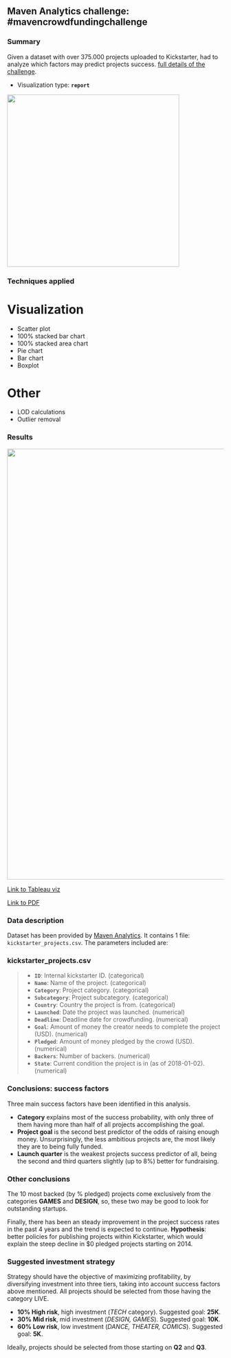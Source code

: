 ## Maven Analytics challenge: #mavencrowdfundingchallenge

### Summary
Given a dataset with over 375.000 projects uploaded to Kickstarter, had to analyze which factors may predict projects success. [full details of the challenge](https://www.mavenanalytics.io/blog/maven-crowdfunding-challenge?utm_source=linkedin&utm_campaign=mavencrowdfundingchallenge_li_maven).
- Visualization type: **`report`**

<div class="img-left"><img src="https://user-images.githubusercontent.com/52865532/129091636-c7faaeba-9112-43c3-8381-8fdce79c5659.jpg" width="400"></div>

### Techniques applied

# Visualization

- Scatter plot
- 100% stacked bar chart
- 100% stacked area chart
- Pie chart
- Bar chart
- Boxplot

# Other
- LOD calculations
- Outlier removal

### Results

<div class="img-left"><img src="https://i.imgur.com/S3UuZWK.png" width="1000"></div>

[Link to Tableau viz](https://public.tableau.com/app/profile/gonzalo3304/viz/Kickstarter_16228395867440/Dashboard1)

[Link to PDF](https://drive.google.com/file/d/1day1huyMf7Z8D3zEOljj7dLH_E4g78Uk/view?usp=sharing)

### Data description

Dataset has been provided by [Maven Analytics](https://www.mavenanalytics.io/data-playground). It contains 1 file: `kickstarter_projects.csv`. The parameters included are:

### kickstarter_projects.csv
> - **`ID`**: Internal kickstarter ID. (categorical)
> - **`Name`**: Name of the project. (categorical)
> - **`Category`**: Project category. (categorical)
> - **`Subcategory`**: Project subcategory. (categorical)
> - **`Country`**: Country the project is from. (categorical)
> - **`Launched`**: Date the project was launched. (numerical)
> - **`Deadline`**: Deadline date for crowdfunding. (numerical)
> - **`Goal`**: Amount of money the creator needs to complete the project (USD). (numerical)
> - **`Pledged`**: Amount of money pledged by the crowd (USD). (numerical)
> - **`Backers`**: Number of backers. (numerical)
> - **`State`**: Current condition the project is in (as of 2018-01-02). (numerical)


### Conclusions: success factors

Three main success factors have been identified in this analysis.
- **Category** explains most of the success probability, with only three of them having more than half of all projects accomplishing the goal.
- **Project goal** is the second best predictor of the odds of raising enough money. Unsurprisingly, the less ambitious projects are, the most likely they are to being fully funded.
- **Launch quarter** is the weakest projects success predictor of all, being the second and third quarters slightly (up to 8%) better for fundraising.

### Other conclusions
The 10 most backed (by % pledged) projects come exclusively from the categories **GAMES** and **DESIGN**, so, these two may be good to look for outstanding startups.

Finally, there has been an steady improvement in the project success rates in the past 4 years and the trend is expected to continue. **Hypothesis**: better policies for publishing projects within Kickstarter, which would explain the steep decline in $0 pledged projects starting on 2014.

### Suggested investment strategy
Strategy should have the objective of maximizing profitability, by diversifying investment into three tiers, taking into account success factors above mentioned. All projects should be selected from those having the category LIVE.
- **10% High risk**, high investment (*TECH* category). Suggested goal: **25K**.
- **30% Mid risk**, mid investment (*DESIGN, GAMES*). Suggested goal: **10K**.
- **60% Low risk**, low investment (*DANCE, THEATER, COMICS*). Suggested goal: **5K**.

Ideally, projects should be selected from those starting on **Q2** and **Q3**.
